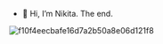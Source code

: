 - 👋 Hi, I’m Nikita. The end.



![f10f4eecbafe16d7a2b50a8e06d121f8](https://github.com/TeplyakovNik/TeplyakovNik/assets/144095360/16b6dbf2-fbb1-4660-b28c-7d8b22aecb12)

<!---
TeplyakovNik/TeplyakovNik is a ✨ special ✨ repository because its `README.md` (this file) appears on your GitHub profile.
You can click the Preview link to take a look at your changes.
--->
